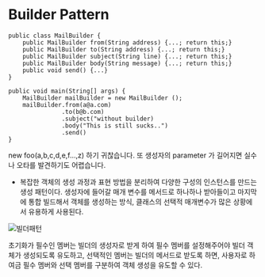 # Builder Pattern

```
public class MailBuilder {
    public MailBuilder from(String address) {...; return this;}
    public MailBuilder to(String address) {...; return this;}
    public MailBuilder subject(String line) {...; return this;}
    public MailBuilder body(String message) {...; return this;}
    public void send() {...}
}

public void main(String[] args) {
    MailBuilder mailBuilder = new MailBuilder ();
    mailBuilder.from(a@a.com)
               .to(b@b.com)
               .subject("without builder)
               .body("This is still sucks..")
               .send()
}
```

new foo(a,b,c,d,e,f…,z) 하기 귀찮습니다. 또 생성자의 parameter 가 길어지면 실수나 오타를 발견하기도 어렵습니다.

* 복잡한 객체의 생성 과정과 표현 방법을 분리하여 다양한 구성의 인스턴스를 만드는 생성 패턴이다. 생성자에 들어갈 매개 변수를 메서드로 하나하나 받아들이고 마지막에 통합 빌드해서 객체를 생성하는 방식, 클래스의 선택적 매개변수가 많은 상황에서 유용하게 사용된다.

![빌더패턴](https://github.com/haji8-thehaji/lecture-java/blob/main/download/java-designpattern/07.Builder%20Pattern/Builder%20Pattern.png?raw=true)


초기화가 필수인 멤버는 빌더의 생성자로 받게 하여 필수 멤버를 설정해주어야 빌더 객체가 생성되도록 유도하고, 선택적인 멤버는 빌더의 메서드로 받도록 하면, 사용자로 하여금 필수 멤버와 선택 멤버를 구분하여 객체 생성을 유도할 수 있다.
